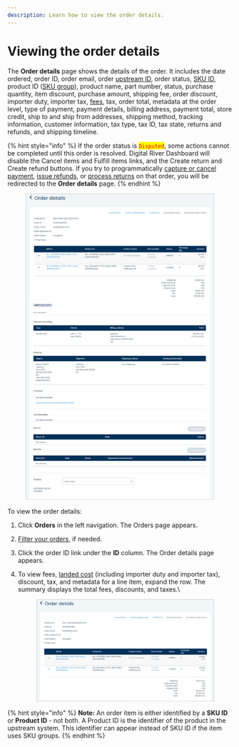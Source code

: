 ```yaml
---
description: Learn how to view the order details.
---
```


# Viewing the order details

The **Order details** page shows the details of the order. It includes the date ordered, order ID, order email, order [upstream ID](../../../../integration-options/checkouts/creating-checkouts/providing-an-upstream-identifier.md), order status, [SKU ID](../../../../product-management/creating-and-updating-skus.md), product ID ([SKU group](https://www.digitalriver.com/docs/digital-river-api-reference/#tag/SKUs/operation/listSkus)), product name, part number, status, purchase quantity, item discount, purchase amount, shipping fee, order discount, importer duty, importer tax, [fees](../../../../product-management/regulatory-fees/managing-regulatory-fees.md), tax, order total, metadata at the order level, type of payment, payment details, billing address, payment total, store credit, ship to and ship from addresses, shipping method, tracking information, customer information, tax type, tax ID, tax state, returns and refunds, and shipping timeline.

{% hint style="info" %}
If the order status is <mark style="color:red;">`Disputed`</mark>, some actions cannot be completed until this order is resolved. Digital River Dashboard will disable the Cancel items and Fulfill items links, and the Create return and Create refund buttons. If you try to programmatically [capture or cancel payment](../../../../order-management/informing-digital-river-of-a-fulfillment.md), [issue refunds](../../../../order-management/returns-and-refunds-1/refunds/issuing-refunds.md), or [process returns](../../../../order-management/returns-and-refunds-1/returns/) on that order, you will be redirected to the **Order details** page.
{% endhint %}

<figure><img src="../../../../.gitbook/assets/1 nu orders order details.png" alt=""><figcaption></figcaption></figure>

To view the order details:

1. Click **Orders** in the left navigation. The Orders page appears.
2. [Filter your orders](filtering-your-orders.md), if needed.
3. Click the order ID link under the **ID** column. The Order details page appears.
4.  To view fees, [landed cost](../../../../integration-options/checkouts/creating-checkouts/landed-costs.md) (including importer duty and importer tax), discount, tax, and metadata for a line item, expand the row. The summary displays the total fees, discounts, and taxes.\


    <figure><img src="../../../../.gitbook/assets/2 nu order details partial.png" alt=""><figcaption></figcaption></figure>

{% hint style="info" %}
**Note:** An order item is either identified by a **SKU ID** or **Product ID** - not both. A Product ID is the identifier of the product in the upstream system. This identifier can appear instead of SKU ID if the item uses SKU groups.
{% endhint %}
